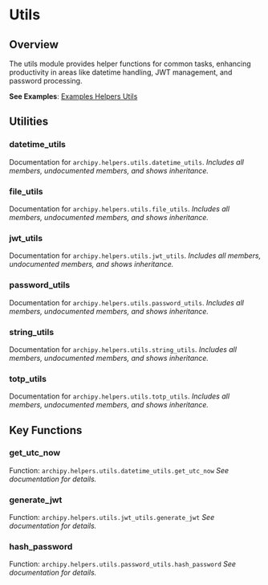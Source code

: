 # Utils

## Overview

The utils module provides helper functions for common tasks, enhancing productivity in areas like datetime handling, JWT management, and password processing.

**See Examples**: [Examples Helpers Utils](../examples/helpers/utils.md)

## Utilities

### datetime_utils

Documentation for `archipy.helpers.utils.datetime_utils`.
*Includes all members, undocumented members, and shows inheritance.*

### file_utils

Documentation for `archipy.helpers.utils.file_utils`.
*Includes all members, undocumented members, and shows inheritance.*

### jwt_utils

Documentation for `archipy.helpers.utils.jwt_utils`.
*Includes all members, undocumented members, and shows inheritance.*

### password_utils

Documentation for `archipy.helpers.utils.password_utils`.
*Includes all members, undocumented members, and shows inheritance.*

### string_utils

Documentation for `archipy.helpers.utils.string_utils`.
*Includes all members, undocumented members, and shows inheritance.*

### totp_utils

Documentation for `archipy.helpers.utils.totp_utils`.
*Includes all members, undocumented members, and shows inheritance.*

## Key Functions

### get_utc_now

Function: `archipy.helpers.utils.datetime_utils.get_utc_now`
*See documentation for details.*

### generate_jwt

Function: `archipy.helpers.utils.jwt_utils.generate_jwt`
*See documentation for details.*

### hash_password

Function: `archipy.helpers.utils.password_utils.hash_password`
*See documentation for details.*
